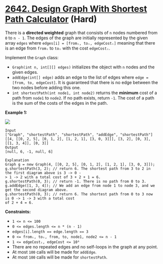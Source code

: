 # [2642. Design Graph With Shortest Path Calculator][link] (Hard)

[link]: https://leetcode.cn/problems/design-graph-with-shortest-path-calculator/

There is a **directed weighted** graph that consists of `n` nodes numbered from `0` to `n - 1`. The
edges of the graph are initially represented by the given array `edges` where `edges[i] = [fromᵢ,
toᵢ, edgeCostᵢ]` meaning that there is an edge from `fromᵢ` to `toᵢ` with the cost `edgeCostᵢ`.

Implement the `Graph` class:

- `Graph(int n, int[][] edges)` initializes the object with `n` nodes and the given edges.
- `addEdge(int[] edge)` adds an edge to the list of edges where `edge = [from, to, edgeCost]`. It is
guaranteed that there is no edge between the two nodes before adding this one.
- `int shortestPath(int node1, int node2)` returns the **minimum** cost of a path from `node1` to
`node2`. If no path exists, return `-1`. The cost of a path is the sum of the costs of the edges in
the path.

**Example 1:**

![](https://assets.leetcode.com/uploads/2023/01/11/graph3drawio-2.png)

```
Input
["Graph", "shortestPath", "shortestPath", "addEdge", "shortestPath"]
[[4, [[0, 2, 5], [0, 1, 2], [1, 2, 1], [3, 0, 3]]], [3, 2], [0, 3], [[1, 3, 4]], [0, 3]]
Output
[null, 6, -1, null, 6]

Explanation
Graph g = new Graph(4, [[0, 2, 5], [0, 1, 2], [1, 2, 1], [3, 0, 3]]);
g.shortestPath(3, 2); // return 6. The shortest path from 3 to 2 in the first diagram above is 3 -> 0 -
> 1 -> 2 with a total cost of 3 + 2 + 1 = 6.
g.shortestPath(0, 3); // return -1. There is no path from 0 to 3.
g.addEdge([1, 3, 4]); // We add an edge from node 1 to node 3, and we get the second diagram above.
g.shortestPath(0, 3); // return 6. The shortest path from 0 to 3 now is 0 -> 1 -> 3 with a total cost
of 2 + 4 = 6.
```

**Constraints:**

- `1 <= n <= 100`
- `0 <= edges.length <= n * (n - 1)`
- `edges[i].length == edge.length == 3`
- `0 <= fromᵢ, toᵢ, from, to, node1, node2 <= n - 1`
- `1 <= edgeCostᵢ, edgeCost <= 10⁶`
- There are no repeated edges and no self-loops in the graph at any point.
- At most `100` calls will be made for `addEdge`.
- At most `100` calls will be made for `shortestPath`.
